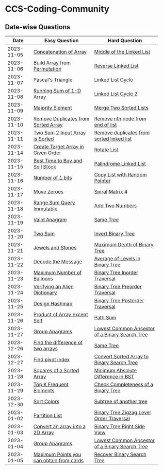 # CCS-Coding-Community


## Date-wise Questions 

| Date       | Easy Question                      | Hard Question                      |
|------------|--------------------------------------|--------------------------------------|
| 2023-11-05 | [Concatenation of Array](https://leetcode.com/problems/concatenation-of-array/) | [Middle of the Linked List](https://leetcode.com/problems/middle-of-the-linked-list/)  |
| 2023-11-06 | [Build Array from Permutation](https://leetcode.com/problems/build-array-from-permutation/)    | [Reverse Linked List](https://leetcode.com/problems/reverse-linked-list/)    |
| 2023-11-07 | [Pascal's Triangle](https://leetcode.com/problems/pascals-triangle/description/)   | [Linked List Cycle](https://leetcode.com/problems/linked-list-cycle/description/) |
| 2023-11-08 | [Running Sum of 1-D Array](https://leetcode.com/problems/running-sum-of-1d-array/description/) | [Linked List Cycle 2](https://leetcode.com/problems/linked-list-cycle-ii/description/)  |
| 2023-11-09 | [Majority Element](https://leetcode.com/problems/majority-element/) | [Merge Two Sorted Lists](https://leetcode.com/problems/merge-two-sorted-lists/description/)  |
| 2023-11-10 | [Remove Duplicates from Sorted Array](https://leetcode.com/problems/remove-duplicates-from-sorted-array/) | [Remove nth node from end of list](https://leetcode.com/problems/remove-nth-node-from-end-of-list/)  |
| 2023-11-11 | [Two Sum 2 Input Array is Sorted](https://leetcode.com/problems/two-sum-ii-input-array-is-sorted/)    | [Remove duplicates from sorted linked list](https://leetcode.com/problems/two-sum-ii-input-array-is-sorted/) |
| 2023-11-14 | [Create Target Array in Given Order](https://leetcode.com/problems/create-target-array-in-the-given-order/description/) | [Rotate List](https://leetcode.com/problems/rotate-list/description/)  |
| 2023-11-15 | [Best Time to Buy and Sell Stock](https://leetcode.com/problems/best-time-to-buy-and-sell-stock/description/) | [Palindrome Linked List](https://leetcode.com/problems/palindrome-linked-list/description/)  |
| 2023-11-16 | [Number of 1 bits](https://leetcode.com/problems/number-of-1-bits/) | [Copy List with Random Pointer](https://leetcode.com/problems/copy-list-with-random-pointer/)  |
| 2023-11-17 | [Move Zeroes](https://leetcode.com/problems/move-zeroes/description/) | [Spiral Matrix 4](https://leetcode.com/problems/spiral-matrix-iv/)  |
| 2023-11-18 | [Range Sum Query Immutable](https://leetcode.com/problems/range-sum-query-immutable/description/) | [Add Two Numbers](https://leetcode.com/problems/add-two-numbers/)  |
| 2023-11-19 | [Valid Anagram](https://leetcode.com/problems/valid-anagram/)    | [Same Tree](https://leetcode.com/problems/same-tree/) |
| 2023-11-20 | [Two Sum](https://leetcode.com/problems/two-sum/)    | [Invert Binary Tree](https://leetcode.com/problems/invert-binary-tree/) |
| 2023-11-21 | [Jewels and Stones](https://leetcode.com/problems/jewels-and-stones/)    | [Maximum Depth of Binary Tree](https://leetcode.com/problems/maximum-depth-of-binary-tree/) |
| 2023-11-22 | [Decode the Message](https://leetcode.com/problems/decode-the-message/)    | [Average of Levels in Binary Tree](https://leetcode.com/problems/average-of-levels-in-binary-tree/) |
| 2023-11-23 | [Maximum Number of Balloons](https://leetcode.com/problems/maximum-number-of-balloons/description/)    | [Binary Tree Inorder Traversal](https://leetcode.com/problems/binary-tree-inorder-traversal/) |
| 2023-11-24 | [Verifying an Alien Dictionary](https://leetcode.com/problems/verifying-an-alien-dictionary/description/)    | [Binary Tree Preorder Traversal](https://leetcode.com/problems/binary-tree-preorder-traversal/) |
| 2023-11-25 | [Design Hashmap](https://leetcode.com/problems/design-hashmap/)    | [Binary Tree Postorder Traversal](https://leetcode.com/problems/binary-tree-postorder-traversal) |
| 2023-11-26 | [Product of Array except Self]( https://leetcode.com/problems/product-of-array-except-self/description/)    | [Path Sum](https://leetcode.com/problems/path-sum/) |
| 2023-11-27 | [Group Anagrams](https://leetcode.com/problems/group-anagrams/)    | [Lowest Common Ancestor of a Binary Search Tree](https://leetcode.com/problems/lowest-common-ancestor-of-a-binary-search-tree/) | 
| 2023-12-26 | [Find the difference of two arrays](https://leetcode.com/problems/find-the-difference-of-two-arrays/description/)    | [Same Tree ](https://leetcode.com/problems/same-tree/description/) |
| 2023-12-27 | [Find pivot index](https://leetcode.com/problems/find-pivot-index/ )    | [Convert Sorted Array to Binary Search Tree](https://leetcode.com/problems/convert-sorted-array-to-binary-search-tree/) |
| 2023-11-28 | [Squares of a Sorted Array](https://leetcode.com/problems/squares-of-a-sorted-array/)    | [Minimum Absolute Difference in BST](https://leetcode.com/problems/minimum-absolute-difference-in-bst/)  |
| 2023-11-29 | [Top K Frequent Elements](https://leetcode.com/problems/top-k-frequent-elements/)    | [Check Completeness of a Binary Tree](https://leetcode.com/problems/check-completeness-of-a-binary-tree/submissions/946757218) | 
| 2023-12-30 | [Sort Colors](https://leetcode.com/problems/sort-colors/description/)    | [Subtree of another tree](https://leetcode.com/problems/subtree-of-another-tree/)|
| 2023-01-02 | [Partition List](https://leetcode.com/problems/partition-list/)    | [Binary Tree Zigzag Level Order Traversal](https://leetcode.com/problems/binary-tree-zigzag-level-order-traversal/) |
| 2023-01-03 | [Convert an array into a 2D Array](https://leetcode.com/problems/convert-an-array-into-a-2d-array-with-conditions/)    | [Binary Tree Right Side View](https://leetcode.com/problems/binary-tree-right-side-view/description/) |
| 2023-01-04 | [Group Anagrams](https://leetcode.com/problems/group-anagrams/)    | [Lowest Common Ancestor of a Binary Search Tree](https://leetcode.com/problems/lowest-common-ancestor-of-a-binary-search-tree/)|
| 2023-01-05 | [Maximum Points you can obtain from cards](https://leetcode.com/problems/maximum-points-you-can-obtain-from-cards/)    | [Recover Binary Search Tree](https://leetcode.com/problems/recover-binary-search-tree/)|
